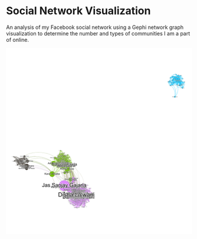 # Social Network Visualization
An analysis of my Facebook social network using a Gephi network graph visualization to determine the number and types of communities I am a part of online. 

![Social Network Gephi Visualization](/Social_Network_Analysis_Gephi_Visualization.png)
